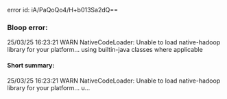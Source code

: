 error id: iA/PaQoQo4/H+b013Sa2dQ==
### Bloop error:

25/03/25 16:23:21 WARN NativeCodeLoader: Unable to load native-hadoop library for your platform... using builtin-java classes where applicable
#### Short summary: 

25/03/25 16:23:21 WARN NativeCodeLoader: Unable to load native-hadoop library for your platform... u...